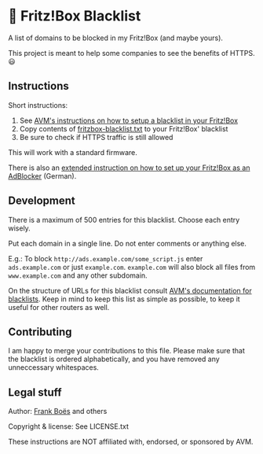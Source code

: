 :do_not_litter: Fritz!Box Blacklist
===================================

A list of domains to be blocked in my Fritz!Box (and maybe yours).

This project is meant to help some companies to see the benefits of HTTPS. :smiley:

Instructions
------------

Short instructions:

1. See [AVM's instructions on how to setup a blacklist in your Fritz!Box](http://en.avm.de/service/fritzbox/fritzbox-7490/knowledge-base/publication/show/8_Restricting-Internet-access-using-parental-controls/)
2. Copy contents of [fritzbox-blacklist.txt](https://raw.githubusercontent.com/fboes/fritzbox-blacklist/master/fritzbox-blacklist.txt) to your Fritz!Box' blacklist
3. Be sure to check if HTTPS traffic is still allowed

This will work with a standard firmware.

There is also an [extended instruction on how to set up your Fritz!Box as an AdBlocker](http://blog.3960.org/post/123040268295/fritz-box-als-adblocker) (German).

Development
-----------

There is a maximum of 500 entries for this blacklist. Choose each entry wisely.

Put each domain in a single line. Do not enter comments or anything else.

E.g.: To block `http://ads.example.com/some_script.js` enter `ads.example.com` or just `example.com`. `example.com` will also block all files from `www.example.com` and any other subdomain.

On the structure of URLs for this blacklist consult [AVM's documentation for blacklists](http://service.avm.de/help/de/FRITZ-Box-Fon-WLAN-7490/014/hilfe_internet_filter_blacklist). Keep in mind to keep this list as simple as possible, to keep it useful for other routers as well.

Contributing
------------

I am happy to merge your contributions to this file. Please make sure that the blacklist is ordered alphabetically, and you have removed any unneccessary whitespaces.

Legal stuff
-----------

Author: [Frank Boës](http://3960.org) and others

Copyright & license: See LICENSE.txt

These instructions are NOT affiliated with, endorsed, or sponsored by AVM.
